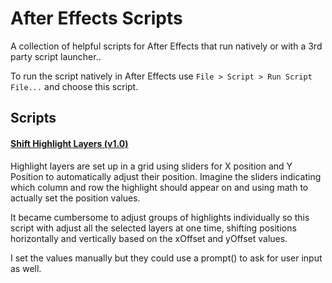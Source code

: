 # After Effects Scripts

A collection of helpful scripts for After Effects that run natively or with a 3rd party script launcher..

To run the script natively in After Effects use `File > Script > Run Script File...` and choose this script.

## Scripts

#### [Shift Highlight Layers (v1.0)](/scripts/Shift%20Highlight%20Layers.jsx)

Highlight layers are set up in a grid using sliders for X position and Y Position to
automatically adjust their position. Imagine the sliders indicating which column and row the
highlight should appear on and using math to actually set the position values.

It became cumbersome to adjust groups of highlights individually so this script with adjust all
the selected layers at one time, shifting positions horizontally and vertically based on the
xOffset and yOffset values.

I set the values manually but they could use a prompt() to ask for user input as well.

